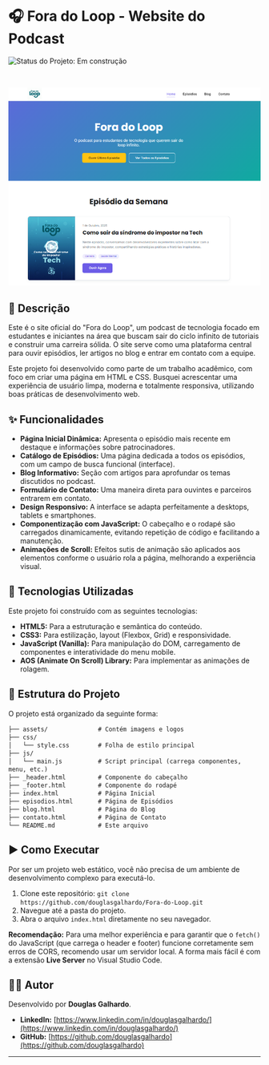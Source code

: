 # 🎧 Fora do Loop - Website do Podcast

![Status do Projeto: Em construção](https://img.shields.io/badge/status-Em_construção-yellow)

<br>

<p align="center">
  <img src="./preview.png" alt="Demonstração do site Fora do Loop" width="800"/>
</p>

## 📝 Descrição

Este é o site oficial do "Fora do Loop", um podcast de tecnologia focado em estudantes e iniciantes na área que buscam sair do ciclo infinito de tutoriais e construir uma carreira sólida. O site serve como uma plataforma central para ouvir episódios, ler artigos no blog e entrar em contato com a equipe.

Este projeto foi desenvolvido como parte de um trabalho acadêmico, com foco em criar uma página em HTML e CSS. Busquei acrescentar uma experiência de usuário limpa, moderna e totalmente responsiva, utilizando boas práticas de desenvolvimento web.

## ✨ Funcionalidades

- **Página Inicial Dinâmica:** Apresenta o episódio mais recente em destaque e informações sobre patrocinadores.
- **Catálogo de Episódios:** Uma página dedicada a todos os episódios, com um campo de busca funcional (interface).
- **Blog Informativo:** Seção com artigos para aprofundar os temas discutidos no podcast.
- **Formulário de Contato:** Uma maneira direta para ouvintes e parceiros entrarem em contato.
- **Design Responsivo:** A interface se adapta perfeitamente a desktops, tablets e smartphones.
- **Componentização com JavaScript:** O cabeçalho e o rodapé são carregados dinamicamente, evitando repetição de código e facilitando a manutenção.
- **Animações de Scroll:** Efeitos sutis de animação são aplicados aos elementos conforme o usuário rola a página, melhorando a experiência visual.

## 🚀 Tecnologias Utilizadas

Este projeto foi construído com as seguintes tecnologias:

- **HTML5:** Para a estruturação e semântica do conteúdo.
- **CSS3:** Para estilização, layout (Flexbox, Grid) e responsividade.
- **JavaScript (Vanilla):** Para manipulação do DOM, carregamento de componentes e interatividade do menu mobile.
- **AOS (Animate On Scroll) Library:** Para implementar as animações de rolagem.

## 📁 Estrutura do Projeto

O projeto está organizado da seguinte forma:

```
├── assets/              # Contém imagens e logos
├── css/
│   └── style.css        # Folha de estilo principal
├── js/
│   └── main.js          # Script principal (carrega componentes, menu, etc.)
├── _header.html         # Componente do cabeçalho
├── _footer.html         # Componente do rodapé
├── index.html           # Página Inicial
├── episodios.html       # Página de Episódios
├── blog.html            # Página do Blog
├── contato.html         # Página de Contato
└── README.md            # Este arquivo
```

## ▶️ Como Executar

Por ser um projeto web estático, você não precisa de um ambiente de desenvolvimento complexo para executá-lo.

1.  Clone este repositório: `git clone https://github.com/douglasgalhardo/Fora-do-Loop.git`
2.  Navegue até a pasta do projeto.
3.  Abra o arquivo `index.html` diretamente no seu navegador.

**Recomendação:** Para uma melhor experiência e para garantir que o `fetch()` do JavaScript (que carrega o header e footer) funcione corretamente sem erros de CORS, recomendo usar um servidor local. A forma mais fácil é com a extensão **Live Server** no Visual Studio Code.

## 👨‍💻 Autor

Desenvolvido por **Douglas Galhardo**.

- **LinkedIn:** [https://www.linkedin.com/in/douglasgalhardo/](https://www.linkedin.com/in/douglasgalhardo/)
- **GitHub:** [https://github.com/douglasgalhardo](https://github.com/douglasgalhardo)

---
